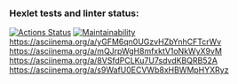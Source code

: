### Hexlet tests and linter status:
[![Actions Status](https://github.com/Kucher1995/python-project-49/actions/workflows/hexlet-check.yml/badge.svg)](https://github.com/Kucher1995/python-project-49/actions)
[![Maintainability](https://api.codeclimate.com/v1/badges/cdcbd97debeeb76dfc6e/maintainability)](https://codeclimate.com/github/Kucher1995/python-project-49/maintainability)
https://asciinema.org/a/yGFM6qn0UGzvHZbYnhCFTcrWv
https://asciinema.org/a/mQJrpWgH8mfxktV1oNkWyX9vM
https://asciinema.org/a/8VSfdPCLKu7U7sdvdKBQRB52A
https://asciinema.org/a/s9WafU0ECVWb8xHBWMpHYXRyz
